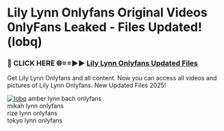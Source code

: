 # Lily Lynn Onlyfans Original Videos 0nlyFans Leaked - Files Updated! (lobq)

<h3>🔴 CLICK HERE 🌐==►► <a href="https://tinyurl.com/2wckxsce" rel="nofollow">Lily Lynn Onlyfans Updated Files</a></h3>

Get Lily Lynn Onlyfans and all content. Now you can access all videos and pictures of Lily Lynn Onlyfans. New Updated Files 2025!

[![lobq](https://i.imgur.com/AFduVYN.gif)](https://tinyurl.com/2wckxsce)
amber lynn bach onlyfans<br>
mikah lynn onlyfans<br>
rize lynn onlyfans<br>
tokyo lynn onlyfans